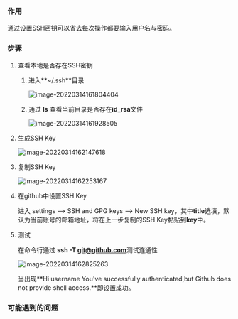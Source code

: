 ### 作用

通过设置SSH密钥可以省去每次操作都要输入用户名与密码。

### 步骤

1. 查看本地是否存在SSH密钥

   1. 进入**~/.ssh**目录

      ![image-20220314161804404](../assets/img/SetSSHKey/01.png)

   2. 通过 **ls** 查看当前目录是否存在**id_rsa**文件

      ![image-20220314161928505](F:/linjiabin/work-files/vLinv.GitHub.io/docs/assets/img/SetSSHKey/02.png)

2. 生成SSH Key

   ![image-20220314162147618](F:/linjiabin/work-files/vLinv.GitHub.io/docs/assets/img/SetSSHKey/03.png)

   <!--email为github绑定的邮箱-->

3. 复制SSH Key

   ![image-20220314162253167](F:/linjiabin/work-files/vLinv.GitHub.io/docs/assets/img/SetSSHKey/04.png)

4. 在github中设置SSH Key

   进入 settings --> SSH and GPG keys --> New SSH key，其中**title**选填，默认为当前账号的邮箱地址，将在上一步复制的SSH Key黏贴到**key**中。

5. 测试

   在命令行通过 **ssh -T git@github.com**测试连通性

   ![image-20220314162825263](F:/linjiabin/work-files/vLinv.GitHub.io/docs/assets/img/SetSSHKey/05.png)

   当出现**Hi username You've successfully authenticated,but Github does not provide shell access.**即设置成功。

   <!--username为github用户名-->

### 可能遇到的问题